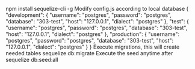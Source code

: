 npm install sequelize-cli -g
Modify config.js according to local database
{
  "development": {
    "username": "postgres",
    "password": "postgres",
    "database": "303-test",
    "host": "127.0.0.1",
    "dialect": "postgres"
  },
  "test": {
    "username": "postgres",
    "password": "postgres",
    "database": "303-test",
    "host": "127.0.0.1",
    "dialect": "postgres"
  },
  "production": {
    "username": "postgres",
    "password": "postgres",
    "database": "303-test",
    "host": "127.0.0.1",
    "dialect": "postgres"
  }
}
Execute migrations, this will create needed tables
sequelize db:migrate
Execute the seed anytime after 
sequelize db:seed:all